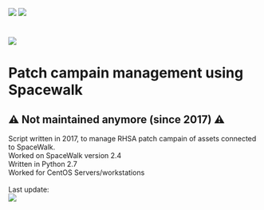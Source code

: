 ![](https://img.shields.io/badge/maintained-nope-red)
![](https://img.shields.io/badge/Python-2.7-blue)

# ![](https://unixmen.com/wp-content/uploads/2015/08/Spacewalk.png)

# Patch campain management using Spacewalk

## :warning: Not maintained anymore (since 2017) :warning:
Script written in 2017, to manage RHSA patch campain of assets connected to SpaceWalk.<br>
Worked on SpaceWalk version 2.4 <br>
Written in Python 2.7 <br>
Worked for CentOS Servers/workstations<br><br>
Last update: <br>
![](https://media.tenor.com/JMPBANY9nwEAAAAC/84-years.gif)
